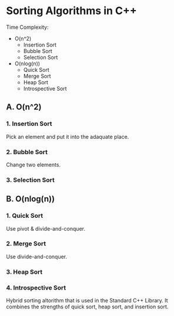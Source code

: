 # Sorting Algorithms in C++
Time Complexity:
* O(n^2)
  * Insertion Sort
  * Bubble Sort
  * Selection Sort
* O(nlog(n))
  * Quick Sort
  * Merge Sort
  * Heap Sort
  * Introspective Sort

## A. O(n^2)
### 1. Insertion Sort
Pick an element and put it into the adaquate place.

### 2. Bubble Sort
Change two elements.

### 3. Selection Sort

## B. O(nlog(n))
### 1. Quick Sort
Use pivot & divide-and-conquer.


### 2. Merge Sort
Use divide-and-conquer.

### 3. Heap Sort

### 4. Introspective Sort
Hybrid sorting altorithm that is used in the Standard C++ Library. It combines the strengths of quick sort, heap sort, and insertion sort.
